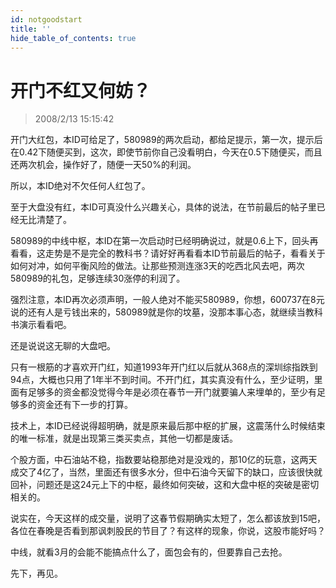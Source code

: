 ```yaml
---
id: notgoodstart 
title: ''
hide_table_of_contents: true
---
```


# 开门不红又何妨？

> 2008/2/13 15:15:42

<div style={{color: '#009900', fontWeight: '500', fontSize: '18px'}}>

开门大红包，本ID可给足了，580989的两次启动，都给足提示，第一次，提示后在0.42下随便买到，这次，即使节前你自己没看明白，今天在0.5下随便买，而且还两次机会，操作好了，随便一天50%的利润。
 
所以，本ID绝对不欠任何人红包了。
 
至于大盘没有红，本ID可真没什么兴趣关心，具体的说法，在节前最后的帖子里已经无比清楚了。
 
580989的中线中枢，本ID在第一次启动时已经明确说过，就是0.6上下，回头再看看，这走势是不是完全的教科书？请好好再看看本ID节前最后的帖子，看看关于如何对冲，如何平衡风险的做法。让那些预测连涨3天的吃西北风去吧，两次580989的礼包，足够连续30涨停的利润了。
 
强烈注意，本ID再次必须声明，一般人绝对不能买580989，你想，600737在8元说的还有人是亏钱出来的，580989就是你的坟墓，没那本事心态，就继续当教科书演示看看吧。
 
还是说说这无聊的大盘吧。
 
只有一根筋的才喜欢开门红，知道1993年开门红以后就从368点的深圳综指跌到94点，大概也只用了1年半不到时间。不开门红，其实真没有什么，至少证明，里面有足够多的资金都没觉得今年是必须在春节一开门就要骗人来埋单的，至少有足够多的资金还有下一步的打算。
 
技术上，本ID已经说得超明确，就是原来最后那中枢的扩展，这震荡什么时候结束的唯一标准，就是出现第三类买卖点，其他一切都是废话。
 
个股方面，中石油站不稳，指数要站稳那绝对是没戏的，那10亿的玩意，这两天成交了4亿了，当然，里面还有很多水分，但中石油今天留下的缺口，应该很快就回补，问题还是这24元上下的中枢，最终如何突破，这和大盘中枢的突破是密切相关的。
 
说实在，今天这样的成交量，说明了这春节假期确实太短了，怎么都该放到15吧，各位在春晚是否看到那讽刺股民的节目了？有这样的现象，你说，这股市能好吗？
 
中线，就看3月的会能不能搞点什么了，面包会有的，但要靠自己去抢。
 
先下，再见。

</div>